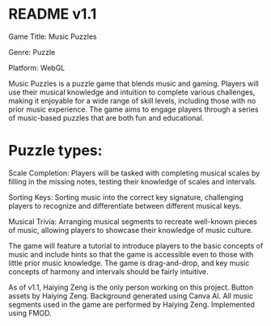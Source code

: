 # README v1.1
Game Title: Music Puzzles

Genre: Puzzle

Platform: WebGL

Music Puzzles is a puzzle game that blends music and gaming. Players will use their musical knowledge and intuition to complete various challenges, making it enjoyable for a wide range of skill levels, including those with no prior music experience. The game aims to engage players through a series of music-based puzzles that are both fun and educational.

# Puzzle types:

Scale Completion: Players will be tasked with completing musical scales by filling in the missing notes, testing their knowledge of scales and intervals.

Sorting Keys: Sorting music into the correct key signature, challenging players to recognize and differentiate between different musical keys.

Musical Trivia: Arranging musical segments to recreate well-known pieces of music, allowing players to showcase their knowledge of music culture.

The game will feature a tutorial to introduce players to the basic concepts of music and include hints so that the game is accessible even to those with little prior music knowledge. The game is drag-and-drop, and key music concepts of harmony and intervals should be fairly intuitive.

As of v1.1, Haiying Zeng is the only person working on this project. Button assets by Haiying Zeng. Background generated using Canva AI. All music segments used in the game are performed by Haiying Zeng. Implemented using FMOD. 
